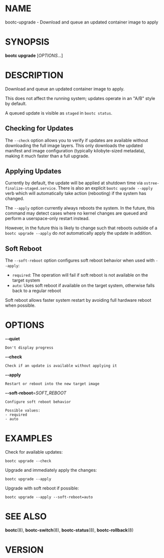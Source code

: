 # NAME

bootc-upgrade - Download and queue an updated container image to apply

# SYNOPSIS

**bootc upgrade** \[*OPTIONS...*\]

# DESCRIPTION

Download and queue an updated container image to apply.

This does not affect the running system; updates operate in an "A/B" style by default.

A queued update is visible as `staged` in `bootc status`.

## Checking for Updates

The `--check` option allows you to verify if updates are available without downloading the full image layers. This only downloads the updated manifest and image configuration (typically kilobyte-sized metadata), making it much faster than a full upgrade.

## Applying Updates

Currently by default, the update will be applied at shutdown time via `ostree-finalize-staged.service`.
There is also an explicit `bootc upgrade --apply` verb which will automatically take action (rebooting)
if the system has changed.

The `--apply` option currently always reboots the system. In the future, this command may detect cases where no kernel changes are queued and perform a userspace-only restart instead.

However, in the future this is likely to change such that reboots outside of a `bootc upgrade --apply`
do *not* automatically apply the update in addition.

## Soft Reboot

The `--soft-reboot` option configures soft reboot behavior when used with `--apply`:

- `required`: The operation will fail if soft reboot is not available on the target system
- `auto`: Uses soft reboot if available on the target system, otherwise falls back to a regular reboot

Soft reboot allows faster system restart by avoiding full hardware reboot when possible.

# OPTIONS

<!-- BEGIN GENERATED OPTIONS -->
**--quiet**

    Don't display progress

**--check**

    Check if an update is available without applying it

**--apply**

    Restart or reboot into the new target image

**--soft-reboot**=*SOFT_REBOOT*

    Configure soft reboot behavior

    Possible values:
    - required
    - auto

<!-- END GENERATED OPTIONS -->

# EXAMPLES

Check for available updates:

    bootc upgrade --check

Upgrade and immediately apply the changes:

    bootc upgrade --apply

Upgrade with soft reboot if possible:

    bootc upgrade --apply --soft-reboot=auto

# SEE ALSO

**bootc**(8), **bootc-switch**(8), **bootc-status**(8), **bootc-rollback**(8)

# VERSION

<!-- VERSION PLACEHOLDER -->
